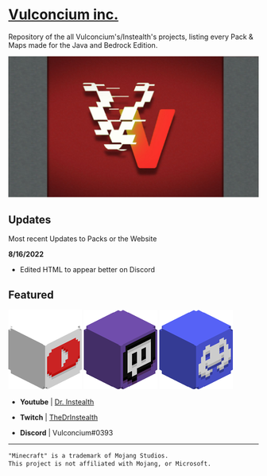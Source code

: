 # [Vulconcium inc.](https://redinstealth.github.io/Vulconcium-inc./)
Repository of the all Vulconcium's/Instealth's projects, listing every Pack & Maps made for the Java and Bedrock Edition.

![Banner](asset/images/banner.jpg)


## Updates

Most recent Updates to Packs or the Website

**8/16/2022**

- Edited HTML to appear better on Discord


## Featured

![Youtube](asset/images/featured/youtube_head.png) ![Twitch](asset/images/featured/twitch_head.png) ![Discord](asset/images/featured/discord_head.png)

- **Youtube** | [Dr. Instealth](https://www.youtube.com/channel/UCr5UyVoUkEz5xjO3sGEfhzw)

- **Twitch** | [TheDrInstealth](https://www.twitch.tv/thedrinstealth)

- **Discord** | Vulconcium#0393

---

```
"Minecraft" is a trademark of Mojang Studios.
This project is not affiliated with Mojang, or Microsoft.
```